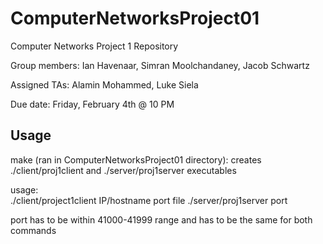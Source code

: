 # ComputerNetworksProject01
Computer Networks Project 1 Repository

Group members:
  Ian Havenaar, 
  Simran Moolchandaney,
  Jacob Schwartz

Assigned TAs:
  Alamin Mohammed,
  Luke Siela

Due date: Friday, February 4th @ 10 PM

## Usage
make (ran in ComputerNetworksProject01 directory): creates ./client/proj1client and ./server/proj1server executables

usage:  
  ./client/project1client IP/hostname port file
  ./server/proj1server port
        
  port has to be within 41000-41999 range and has to be the same for both commands
  
